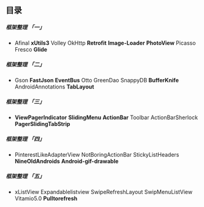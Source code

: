 ## 目录 
##### 框架整理 「一」
* Afinal **xUtils3** Volley OkHttp **Retrofit** **Image-Loader** **PhotoView** Picasso Fresco **Glide**
##### 框架整理 「二」
* Gson **FastJson** **EventBus** Otto GreenDao SnappyDB **BufferKnife** AndroidAnnotations **TabLayout**
##### 框架整理 「三」
* **ViewPagerIndicator** **SlidingMenu** **ActionBar** Toolbar ActionBarSherlock **PagerSlidingTabStrip**
##### 框架整理 「四」
* PinterestLikeAdapterView NotBoringActionBar StickyListHeaders **NineOldAndroids** **Android-gif-drawable**
##### 框架整理 「五」
* xListView Expandablelistview SwipeRefreshLayout SwipMenuListView  Vitamio5.0 **Pulltorefresh**